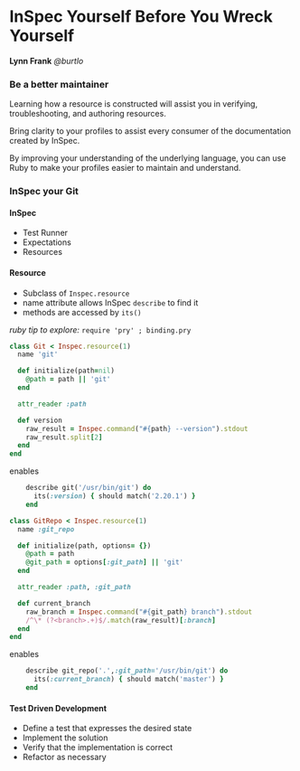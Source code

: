InSpec Yourself Before You Wreck Yourself
===========================================

**Lynn Frank**
*@burtlo*

### Be a better maintainer

Learning how a resource is constructed will assist you in verifying, troubleshooting, and authoring resources.

Bring clarity to your profiles to assist every consumer of the documentation created by InSpec.

By improving your understanding of the underlying language, you can use Ruby to make your profiles easier to maintain and understand.

### InSpec your Git

#### InSpec
  * Test Runner
  * Expectations
  * Resources

#### Resource

  * Subclass of `Inspec.resource`
  * name attribute allows InSpec `describe` to find it
  * methods are accessed by `its()`

*ruby tip to explore:* `require 'pry' ; binding.pry`

```ruby
class Git < Inspec.resource(1)
  name 'git'

  def initialize(path=nil)
	@path = path || 'git'
  end

  attr_reader :path

  def version
	raw_result = Inspec.command("#{path} --version").stdout
	raw_result.split[2]
  end
end
```
enables
```ruby
	describe git('/usr/bin/git') do
	  its(:version) { should match('2.20.1') }
	end
```

```ruby
class GitRepo < Inspec.resource(1)
  name :git_repo

  def initialize(path, options= {})
	@path = path
	@git_path = options[:git_path] || 'git'
  end

  attr_reader :path, :git_path

  def current_branch
	raw_branch = Inspec.command("#{git_path} branch").stdout
	/^\* (?<branch>.+)$/.match(raw_result)[:branch]
  end
end
```
enables
```ruby
	describe git_repo('.',:git_path='/usr/bin/git') do
	  its(:current_branch) { should match('master') }
	end
```

#### Test Driven Development

  * Define a test that expresses the desired state
  * Implement the solution
  * Verify that the implementation is correct
  * Refactor as necessary

